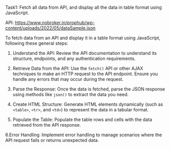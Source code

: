 Task1: Fetch all data from API, and display all the data in table format using JavaScript.

API: https://www.nobroker.in/prophub/wp-content/uploads/2022/05/dataSample.json


To fetch data from an API and display it in a table format using JavaScript, following these general steps:

1. Understand the API: Review the API documentation to understand its structure, endpoints, and any authentication requirements.

2. Retrieve Data from the API: Use the `fetch()` API or other AJAX techniques to make an HTTP request to the API endpoint. Ensure you handle any errors that may occur during the request.

3. Parse the Response: Once the data is fetched, parse the JSON response using methods like `json()` to extract the data you need.

4. Create HTML Structure: Generate HTML elements dynamically (such as `<table>`, `<tr>`, and `<td>`) to represent the data in a tabular format.

5. Populate the Table: Populate the table rows and cells with the data retrieved from the API response.

6.Error Handling :Implement error handling to manage scenarios where the API request fails or returns unexpected data.

